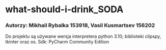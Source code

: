 # what-should-i-drink_SODA
### Autorzy: Mikhail Rybalka 153918, Vasil Kusmartsev 156202 
Do projektu są używane wersja interpretera python 3.10; biblioteki clipspy, tkinter oraz os. 
Sdk: PyCharm Community Edition
